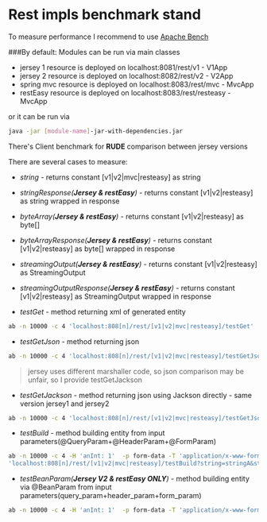 Rest impls benchmark stand
=============
To measure performance I recommend to use [Apache Bench](https://httpd.apache.org/docs/2.4/programs/ab.html)

###By default:
Modules can be run via main classes
* jersey 1 resource is deployed on localhost:8081/rest/v1 - V1App
* jersey 2 resource is deployed on localhost:8082/rest/v2 - V2App
* spring mvc resource is deployed on localhost:8083/rest/mvc - MvcApp
* restEasy resource is deployed on localhost:8083/rest/resteasy - MvcApp

or it can be run via
```bash
java -jar [module-name]-jar-with-dependencies.jar
```

There's Client benchmark for **RUDE** comparison between jersey versions

There are several cases to measure:
+ *string* - returns constant [v1|v2|mvc|resteasy] as string
+ *stringResponse(**Jersey & restEasy**)* - returns constant [v1|v2|resteasy] as string wrapped in response
+ *byteArray(**Jersey & restEasy**)* - returns constant [v1|v2|resteasy] as byte[]
+ *byteArrayResponse(**Jersey & restEasy**)* - returns constant [v1|v2|resteasy] as byte[] wrapped in response
+ *streamingOutput(**Jersey & restEasy**)* - returns constant [v1|v2|resteasy] as StreamingOutput
+ *streamingOutputResponse(**Jersey & restEasy**)* - returns constant [v1|v2|resteasy] as StreamingOutput wrapped in response

+ *testGet* - method returning xml of generated entity
```bash
ab -n 10000 -c 4 'localhost:808[n]/rest/[v1|v2|mvc|resteasy]/testGet'
```
+ *testGetJson* - method returning json
```bash
ab -n 10000 -c 4 'localhost:808[n]/rest/[v1|v2|mvc|resteasy]/testGetJson'
```
>jersey uses different marshaller code, so json comparison may be unfair, so I provide testGetJackson
+ *testGetJackson* - method returning json using Jackson directly - same version jersey1 and jersey2
```bash
ab -n 10000 -c 4 'localhost:808[n]/rest/[v1|v2|mvc|resteasy]/testGetJson'
```
+ *testBuild* - method building entity from input parameters(@QueryParam+@HeaderParam+@FormParam)
```bash
ab -n 10000 -c 4 -H 'anInt: 1'  -p form-data -T 'application/x-www-form-urlencoded' 
'localhost:808[n]/rest/[v1|v2|mvc|resteasy]/testBuild?string=stringA&string=stringB'
```
+ *testBeanParam(**Jersey V2 & restEasy ONLY**)* - method building entity via @BeanParam from input parameters(query_param+header_param+form_param)
```bash
ab -n 10000 -c 4 -H 'anInt: 1'  -p form-data -T 'application/x-www-form-urlencoded' 'localhost:808[n]/rest/[v2|resteasy]/testBeanParam?string=stringA&string=stringB'
```
